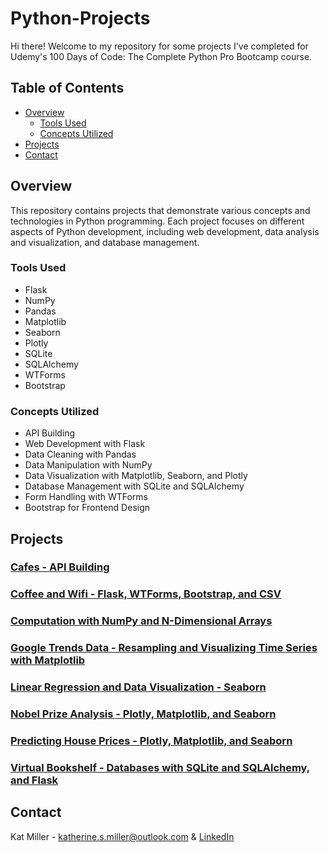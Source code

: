 # Python-Projects
Hi there! Welcome to my repository for some projects I've completed for Udemy's 100 Days of Code: The Complete Python Pro Bootcamp course. 

## Table of Contents
- [Overview](#overview)
  - [Tools Used](#tools-used)
  - [Concepts Utilized](#concepts-utilized)
- [Projects](#projects)
- [Contact](#contact)

## Overview
This repository contains projects that demonstrate various concepts and technologies in Python programming. Each project focuses on different aspects of Python development, including web development, data analysis and visualization, and database management.

### Tools Used
- Flask
- NumPy
- Pandas
- Matplotlib
- Seaborn
- Plotly
- SQLite
- SQLAlchemy
- WTForms
- Bootstrap

### Concepts Utilized
- API Building
- Web Development with Flask
- Data Cleaning with Pandas
- Data Manipulation with NumPy
- Data Visualization with Matplotlib, Seaborn, and Plotly
- Database Management with SQLite and SQLAlchemy
- Form Handling with WTForms
- Bootstrap for Frontend Design

## Projects
### [Cafes - API Building](https://github.com/katmiller00/Python-Projects/tree/44d1c828a67c5be93c931466c8f2d9bd0311f013/Cafe%20(API))

### [Coffee and Wifi - Flask, WTForms, Bootstrap, and CSV](https://github.com/katmiller00/Python-Projects/blob/98de829dbbb6b1dacb3e904060c35547339c9238/Coffee%20and%20Wifi%20(Flask%2C%20WTForms%2C%20Bootstrap%2C%20CSV)/README.md)

### [Computation with NumPy and N-Dimensional Arrays](https://github.com/katmiller00/Python-Projects/tree/563f33272c905b548fe6ca74c4e2bb87f686db4d/Computation%20(NumPy%20and%20N-Dimensional%20Arrays))

### [Google Trends Data - Resampling and Visualizing Time Series with Matplotlib](https://github.com/katmiller00/Python-Projects/tree/563f33272c905b548fe6ca74c4e2bb87f686db4d/Google%20Data%20Trends%20(Visualizing%20Time%20Series))

### [Linear Regression and Data Visualization - Seaborn](https://github.com/katmiller00/Python-Projects/tree/7b83448d61ef163d4dc6cb0d2a875df77574ce40/Linear%20Regression%20and%20Data%20Visualization%20(Seaborn))

### [Nobel Prize Analysis - Plotly, Matplotlib, and Seaborn](https://github.com/katmiller00/Python-Projects/tree/7b83448d61ef163d4dc6cb0d2a875df77574ce40/Nobel%20Prize%20Analysis%20(Plotly%2C%20Matplotlib%2C%20Seaborn))

### [Predicting House Prices - Plotly, Matplotlib, and Seaborn](https://github.com/katmiller00/Python-Projects/tree/7b83448d61ef163d4dc6cb0d2a875df77574ce40/Predicting%20House%20Prices%20Multi-Regression%20(Plotly%2C%20Matplotlib%2C%20Seaborn))

### [Virtual Bookshelf - Databases with SQLite and SQLAlchemy, and Flask](https://github.com/katmiller00/Python-Projects/blob/192c918773cd0d0c3142e8118718ecd5d2546d74/Virtual%20Library%20(Flask%2C%20SQL)/README.md)
## Contact
Kat Miller - katherine.s.miller@outlook.com & [LinkedIn](https://linkedin.com/in/katmiller00)
